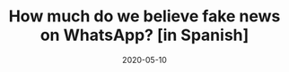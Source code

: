 ---
title: "How much do we believe fake news on WhatsApp? [in Spanish]"
date: 2020-05-10
publishDate: 2020-05-10
authors: ["María Celeste Wagner", "Eugenia Mitchelstein", "Pablo Boczkowski"]
publication_types: ["0"]
image:
  preview_only: true
publication: "*Infobae*"
publication_short: "*Infobae*"
links:
- name: "Link to Infobae"
  url: https://www.infobae.com/america/opinion/2020/05/10/cuanto-les-creemos-a-las-noticias-falsas-en-whatsapp/"
---